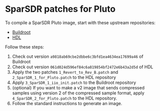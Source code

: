 # SparSDR patches for Pluto

To compile a SparSDR Pluto image, start with these upstream repositories:

* [Buildroot](https://github.com/analogdevicesinc/buildroot/)
* [HDL](https://github.com/analogdevicesinc/hdl)

Follow these steps:

1. Check out version `a9818ab69cbe2dbbe6c3bfd1ea4634ea17699a46` of Buildroot
2. Check out version `061d024d596ef84c6a819854bf2472e6b43a2d5d` of HDL
3. Apply the two patches `1_Revert_to_Rev_B.patch` and `2_SparSDR_1_for_Pluto.patch` to the HDL repository
4. Apply `3_SparSDR_1_iio_init.patch` to the Buildroot repository
5. (optional) If you want to make a v2 image that sends compressed samples using
  version 2 of the compressed sample format, apply `4_SparSDR_2_for_Pluto.patch`
  to the HDL repository.
6. Follow the standard instructions to generate an image.
